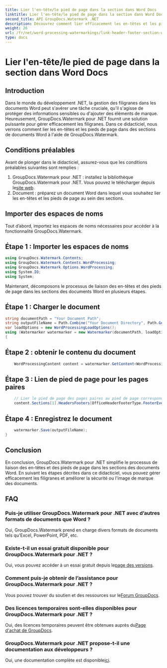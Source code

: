 ```yaml
---
title: Lier l'en-tête/le pied de page dans la section dans Word Docs
linktitle: Lier l'en-tête/le pied de page dans la section dans Word Docs
second_title: API GroupDocs.Watermark .NET
description: Découvrez comment lier efficacement les en-têtes et les pieds de page dans les sections de documents Word à l'aide de GroupDocs.Watermark pour .NET. Gestion et sécurité des documents.
weight: 26
url: /fr/net/word-processing-watermarkings/link-header-footer-section-word-docs/
type: docs
---
```

# Lier l'en-tête/le pied de page dans la section dans Word Docs

## Introduction
Dans le monde du développement .NET, la gestion des filigranes dans les documents Word peut s'avérer une tâche cruciale, qu'il s'agisse de protéger des informations sensibles ou d'ajouter des éléments de marque. Heureusement, GroupDocs.Watermark pour .NET fournit une solution puissante pour gérer efficacement les filigranes. Dans ce didacticiel, nous verrons comment lier les en-têtes et les pieds de page dans des sections de documents Word à l'aide de GroupDocs.Watermark.
## Conditions préalables
Avant de plonger dans le didacticiel, assurez-vous que les conditions préalables suivantes sont remplies :
1. GroupDocs.Watermark pour .NET : installez la bibliothèque GroupDocs.Watermark pour .NET. Vous pouvez le télécharger depuis le[site web](https://releases.groupdocs.com/Watermark/net/).
2. Document : préparez un document Word dans lequel vous souhaitez lier les en-têtes et les pieds de page au sein des sections.

## Importer des espaces de noms
Tout d’abord, importez les espaces de noms nécessaires pour accéder à la fonctionnalité GroupDocs.Watermark.
## Étape 1 : Importer les espaces de noms
```csharp
using GroupDocs.Watermark.Contents;
using GroupDocs.Watermark.Contents.WordProcessing;
using GroupDocs.Watermark.Options.WordProcessing;
using System.IO;
using System;
```
Maintenant, décomposons le processus de liaison des en-têtes et des pieds de page dans les sections des documents Word en plusieurs étapes.
## Étape 1 : Charger le document
```csharp
string documentPath = "Your Document Path";
string outputFileName = Path.Combine("Your Document Directory", Path.GetFileName(documentPath));
var loadOptions = new WordProcessingLoadOptions();
using (Watermarker watermarker = new Watermarker(documentPath, loadOptions))
{
```
## Étape 2 : obtenir le contenu du document
```csharp
    WordProcessingContent content = watermarker.GetContent<WordProcessingContent>();
```
## Étape 3 : Lien de pied de page pour les pages paires
```csharp
    // Lier le pied de page des pages paires au pied de page correspondant dans la section précédente
    content.Sections[1].HeadersFooters[OfficeHeaderFooterType.FooterEven].IsLinkedToPrevious = true;
```
## Étape 4 : Enregistrez le document
```csharp
    watermarker.Save(outputFileName);
}
```

## Conclusion
En conclusion, GroupDocs.Watermark pour .NET simplifie le processus de liaison des en-têtes et des pieds de page dans les sections des documents Word. En suivant les étapes décrites dans ce didacticiel, vous pouvez gérer efficacement les filigranes et améliorer la sécurité ou l'image de marque des documents.
## FAQ
### Puis-je utiliser GroupDocs.Watermark pour .NET avec d’autres formats de documents que Word ?
Oui, GroupDocs.Watermark prend en charge divers formats de documents tels qu'Excel, PowerPoint, PDF, etc.
### Existe-t-il un essai gratuit disponible pour GroupDocs.Watermark pour .NET ?
Oui, vous pouvez accéder à un essai gratuit depuis le[page des versions](https://releases.groupdocs.com/).
### Comment puis-je obtenir de l’assistance pour GroupDocs.Watermark pour .NET ?
 Vous pouvez trouver du soutien et des ressources sur le[Forum GroupDocs](https://forum.groupdocs.com/c/watermark/19).
### Des licences temporaires sont-elles disponibles pour GroupDocs.Watermark pour .NET ?
 Oui, des licences temporaires peuvent être obtenues auprès du[Page d'achat de GroupDocs](https://purchase.groupdocs.com/temporary-license/).
### GroupDocs.Watermark pour .NET propose-t-il une documentation aux développeurs ?
 Oui, une documentation complète est disponible[ici](https://tutorials.groupdocs.com/Watermark/net/).